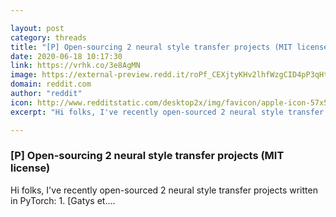 ```yaml
---

layout: post
category: threads
title: "[P] Open-sourcing 2 neural style transfer projects (MIT license)"
date: 2020-06-18 10:17:30
link: https://vrhk.co/3e8AgMN
image: https://external-preview.redd.it/roPf_CEXjtyKHv2lhfWzgCID4pP3qHtV0ZSOHq5iAvI.jpg?width=1200&height=628.272251309&auto=webp&crop=1200:628.272251309,smart&s=da29452dbf13fe93d22702b7d437acc95803510f
domain: reddit.com
author: "reddit"
icon: http://www.redditstatic.com/desktop2x/img/favicon/apple-icon-57x57.png
excerpt: "Hi folks, I've recently open-sourced 2 neural style transfer projects written in PyTorch: 1. [Gatys et...."

---
```


### [P] Open-sourcing 2 neural style transfer projects (MIT license)

Hi folks, I've recently open-sourced 2 neural style transfer projects written in PyTorch: 1. [Gatys et....